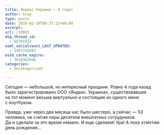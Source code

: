 ```yaml
---
title: Яндекс.Украине — 4 года!
author: Gray
type: posts
date: 2010-02-10T08:37:22+00:00
excerpt:
url: /10081
dsq_thread_id:
  - 65701922
esml_socialcount_LAST_UPDATED:
  - 1497256083
essb_cache_expire:
  - 1616362048
categories:
  - Uncategorized

---
```








Сегодня&nbsp;&mdash; небольшой, но&nbsp;интересный праздник. Ровно 4 года назад было зарегистрировано <nobr>ООО &laquo;Яндекс. Украина&raquo;</nobr>, существовавшее на&nbsp;тот момент весьма виртуально и&nbsp;состоящее из&nbsp;одного меня с&nbsp;ноутбуком.

Правда, уже через два месяца нас было шестеро, а&nbsp;сейчас&nbsp;&mdash; 53 человека, не&nbsp;считая пары десятков внештатных сотрудников. Да&nbsp;и&nbsp;сделали за&nbsp;это время немало. И&nbsp;еще сделаем! Ура! А&nbsp;пока отметим день рождения&hellip;